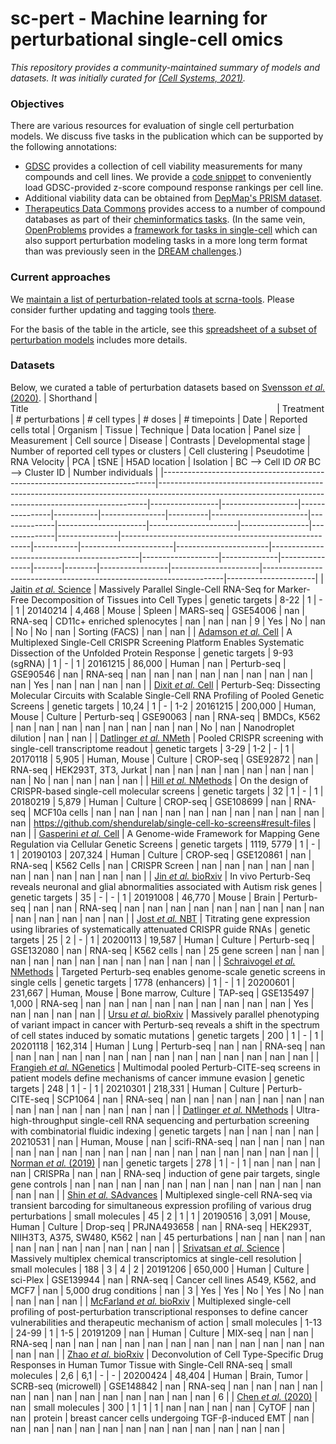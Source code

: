 # sc-pert - Machine learning for perturbational single-cell omics

*This repository provides a community-maintained summary of models and datasets. It was initially curated for [(Cell Systems, 2021)](https://doi.org/10.1016/j.cels.2021.05.016).*

### Objectives

There are various resources for evaluation of single cell perturbation models. We discuss five tasks in the publication which can be supported by the following annotations:

- [GDSC](https://www.cancerrxgene.org/downloads/bulk_download) provides a collection of cell viability measurements for many compounds and cell lines. We provide a [code snippet](https://github.com/theislab/sc-pert/blob/main/resources.py#L4) to conveniently load GDSC-provided z-score compound response rankings per cell line.
- Additional viability data can be obtained from [DepMap's PRISM dataset](https://depmap.org/portal/download/).
- [Therapeutics Data Commons](https://github.com/mims-harvard/TDC) provides access to a number of compound databases as part of their [cheminformatics tasks](https://tdcommons.ai/benchmark/overview/). (In the same vein, [OpenProblems](https://openproblems.bio/) provides a [framework for tasks in single-cell](https://github.com/openproblems-bio/openproblems/tree/main/openproblems/tasks) which can also support perturbation modeling tasks in a more long term format than was previously seen in the [DREAM challenges](https://dreamchallenges.org/dream-7-nci-dream-drug-sensitivity-and-drug-synergy-challenge/).)

### Current approaches

We [maintain a list of perturbation-related tools at scrna-tools](https://www.scrna-tools.org/tools?sort=name&cats=Perturbations). Please consider further updating and tagging tools [there](https://github.com/scRNA-tools/scRNA-tools).

For the basis of the table in the article, see this [spreadsheet of a subset of perturbation models](https://docs.google.com/spreadsheets/d/1nqNg0DW1-Om7WtvRS20q-6b28usVRv5czOcxgj83Sgg/) includes more details.

### Datasets

Below, we curated a table of perturbation datasets based on [Svensson *et al.* (2020)](https://doi.org/10.1093/database/baaa073).
| Shorthand                                                                  | Title&nbsp;&nbsp;&nbsp;&nbsp;&nbsp;&nbsp;&nbsp;&nbsp;&nbsp;&nbsp;&nbsp;&nbsp;&nbsp;&nbsp;&nbsp;&nbsp;&nbsp;&nbsp;&nbsp;&nbsp;&nbsp;&nbsp;&nbsp;&nbsp;&nbsp;&nbsp;&nbsp;&nbsp;&nbsp;&nbsp;&nbsp;&nbsp;&nbsp;&nbsp;&nbsp;&nbsp;&nbsp;&nbsp;&nbsp;&nbsp;&nbsp;&nbsp;&nbsp;&nbsp;&nbsp;&nbsp;&nbsp;&nbsp;&nbsp;&nbsp;&nbsp;&nbsp;&nbsp;&nbsp;&nbsp;&nbsp;&nbsp;&nbsp;&nbsp;&nbsp;&nbsp;&nbsp;&nbsp;&nbsp;&nbsp;&nbsp;&nbsp;&nbsp;&nbsp;&nbsp;&nbsp;&nbsp;&nbsp;&nbsp;&nbsp;&nbsp;&nbsp;&nbsp;&nbsp;&nbsp;&nbsp;&nbsp;&nbsp;&nbsp;&nbsp;&nbsp;&nbsp;&nbsp;&nbsp;&nbsp;&nbsp;&nbsp;&nbsp;&nbsp;&nbsp;&nbsp;&nbsp;&nbsp;&nbsp;&nbsp;                                                                                                                                                   | Treatment       | # perturbations   | # cell types   | # doses   | # timepoints   |     Date | Reported cells total   | Organism     | Tissue               | Technique            | Data location   | Panel size   | Measurement   | Cell source                                           |   Disease | Contrasts             |   Developmental stage |   Number of reported cell types or clusters | Cell clustering   | Pseudotime   | RNA Velocity   | PCA   | tSNE   |   H5AD location | Isolation            | BC --> Cell ID _OR_ BC --> Cluster ID                              |   Number individuals |
|----------------------------------------------------------------------------|---------------------------------------------------------------------------------------------------------------------------------------------------------|-----------------|-------------------|----------------|-----------|----------------|----------|------------------------|--------------|----------------------|----------------------|-----------------|--------------|---------------|-------------------------------------------------------|-----------|-----------------------|-----------------------|---------------------------------------------|-------------------|--------------|----------------|-------|--------|-----------------|----------------------|--------------------------------------------------------------------|----------------------|
| [Jaitin *et al.* Science](https://doi.org/10.1126/science.1247651)         | Massively Parallel Single-Cell RNA-Seq for Marker-Free Decomposition of Tissues into Cell Types                                                         | genetic targets | 8-22              | 1              | -         | 1              | 20140214 | 4,468                  | Mouse        | Spleen               | MARS-seq             | GSE54006        | nan          | RNA-seq       | CD11c+ enriched splenocytes                           |       nan | nan                   |                   nan |                                           9 | Yes               | No           | nan            | No    | No     |             nan | Sorting (FACS)       | nan                                                                |                  nan |
| [Adamson *et al.* Cell](https://doi.org/10.1016/j.cell.2016.11.048)        | A Multiplexed Single-Cell CRISPR Screening Platform Enables Systematic Dissection of the Unfolded Protein Response                                      | genetic targets | 9-93 (sgRNA)      | 1              | -         | 1              | 20161215 | 86,000                 | Human        | nan                  | Perturb-seq          | GSE90546        | nan          | RNA-seq       | nan                                                   |       nan | nan                   |                   nan |                                         nan | nan               | nan          | nan            | nan   | Yes    |             nan | nan                  | nan                                                                |                  nan |
| [Dixit *et al.* Cell](https://doi.org/10.1016/j.cell.2016.11.038)          | Perturb-Seq: Dissecting Molecular Circuits with Scalable Single-Cell RNA Profiling of Pooled Genetic Screens                                            | genetic targets | 10,24             | 1              | -         | 1-2            | 20161215 | 200,000                | Human, Mouse | Culture              | Perturb-seq          | GSE90063        | nan          | RNA-seq       | BMDCs, K562                                           |       nan | nan                   |                   nan |                                         nan | nan               | nan          | nan            | nan   | No     |             nan | Nanodroplet dilution | nan                                                                |                  nan |
| [Datlinger *et al.* NMeth](https://doi.org/10.1038/nmeth.4177)             | Pooled CRISPR screening with single-cell transcriptome readout                                                                                          | genetic targets | 3-29              | 1-2            | -         | 1              | 20170118 | 5,905                  | Human, Mouse | Culture              | CROP-seq             | GSE92872        | nan          | RNA-seq       | HEK293T, 3T3, Jurkat                                  |       nan | nan                   |                   nan |                                         nan | nan               | nan          | nan            | nan   | No     |             nan | nan                  | nan                                                                |                  nan |
| [Hill *et al.* NMethods](https://doi.org/10.1038/nmeth.4604)               | On the design of CRISPR-based single-cell molecular screens                                                                                             | genetic targets | 32                | 1              | -         | 1              | 20180219 | 5,879                  | Human        | Culture              | CROP-seq             | GSE108699       | nan          | RNA-seq       | MCF10a cells                                          |       nan | nan                   |                   nan |                                         nan | nan               | nan          | nan            | nan   | nan    |             nan | nan                  | https://github.com/shendurelab/single-cell-ko-screens#result-files |                  nan |
| [Gasperini *et al.* Cell](https://doi.org/10.1016/j.cell.2018.11.029)      | A Genome-wide Framework for Mapping Gene Regulation via Cellular Genetic Screens                                                                        | genetic targets | 1119, 5779        | 1              | -         | 1              | 20190103 | 207,324                | Human        | Culture              | CROP-seq             | GSE120861       | nan          | RNA-seq       | K562 Cells                                            |       nan | CRISPR Screen         |                   nan |                                         nan | nan               | nan          | nan            | nan   | nan    |             nan | nan                  | nan                                                                |                  nan |
| [Jin *et al.* bioRxiv](https://doi.org/10.1101/791525)                     | In vivo Perturb-Seq reveals neuronal and glial abnormalities associated with Autism risk genes                                                          | genetic targets | 35                | -              | -         | 1              | 20191008 | 46,770                 | Mouse        | Brain                | Perturb-seq          | nan             | nan          | RNA-seq       | nan                                                   |       nan | nan                   |                   nan |                                         nan | nan               | nan          | nan            | nan   | nan    |             nan | nan                  | nan                                                                |                  nan |
| [Jost *et al.* NBT](https://doi.org/10.1038/s41587-019-0387-5)             | Titrating gene expression using libraries of systematically attenuated CRISPR guide RNAs                                                                | genetic targets | 25                | 2              | -         | 1              | 20200113 | 19,587                 | Human        | Culture              | Perturb-seq          | GSE132080       | nan          | RNA-seq       | K562 cells                                            |       nan | 25 gene screen        |                   nan |                                         nan | nan               | nan          | nan            | nan   | nan    |             nan | nan                  | nan                                                                |                  nan |
| [Schraivogel *et al.* NMethods](https://doi.org/10.1038/s41592-020-0837-5) | Targeted Perturb-seq enables genome-scale genetic screens in single cells                                                                               | genetic targets | 1778 (enhancers)  | 1              | -         | 1              | 20200601 | 231,667                | Human, Mouse | Bone marrow, Culture | TAP-seq              | GSE135497       | 1,000        | RNA-seq       | nan                                                   |       nan | nan                   |                   nan |                                         nan | nan               | nan          | nan            | nan   | Yes    |             nan | nan                  | nan                                                                |                  nan |
| [Ursu *et al.* bioRxiv](https://doi.org/10.1101/2020.11.16.383307)         | Massively parallel phenotyping of variant impact in cancer with Perturb-seq reveals a shift in the spectrum of cell states induced by somatic mutations | genetic targets | 200               | 1              | -         | 1              | 20201118 | 162,314                | Human        | Lung                 | Perturb-seq          | nan             | nan          | RNA-seq       | nan                                                   |       nan | nan                   |                   nan |                                         nan | nan               | nan          | nan            | nan   | nan    |             nan | nan                  | nan                                                                |                  nan |
| [Frangieh *et al.* NGenetics](https://doi.org/10.1038/s41588-021-00779-1)  | Multimodal pooled Perturb-CITE-seq screens in patient models define mechanisms of cancer immune evasion                                                 | genetic targets | 248               | 1              | -         | 1              | 20210301 | 218,331                | Human        | Culture              | Perturb-CITE-seq     | SCP1064         | nan          | RNA-seq       | nan                                                   |       nan | nan                   |                   nan |                                         nan | nan               | nan          | nan            | nan   | nan    |             nan | nan                  | nan                                                                |                  nan |
| [Datlinger *et al.* NMethods](https://doi.org/10.1038/s41592-021-01153-z)  | Ultra-high-throughput single-cell RNA sequencing and perturbation screening with combinatorial fluidic indexing                                         | genetic targets | nan               | nan            | nan       | nan            | 20210531 | nan                    | Human, Mouse | nan                  | scifi-RNA-seq        | nan             | nan          | nan           | nan                                                   |       nan | nan                   |                   nan |                                         nan | nan               | nan          | nan            | nan   | nan    |             nan | nan                  | nan                                                                |                  nan |
| [Norman *et al.* (2019)](https://doi.org/10.1126/science.aax4438)          | nan                                                                                                                                                     | genetic targets | 278               | 1              | -         | 1              |      nan | nan                    | nan          | nan                  | CRISPRa              | nan             | nan          | RNA-seq       | induction of gene pair targets, single gene controls  |       nan | nan                   |                   nan |                                         nan | nan               | nan          | nan            | nan   | nan    |             nan | nan                  | nan                                                                |                  nan |
| [Shin *et al.* SAdvances](https://doi.org/10.1126/sciadv.aav2249)          | Multiplexed single-cell RNA-seq via transient barcoding for simultaneous expression profiling of various drug perturbations                             | small molecules | 45                | 2              | 1         | 1              | 20190516 | 3,091                  | Mouse, Human | Culture              | Drop-seq             | PRJNA493658     | nan          | RNA-seq       | HEK293T, NIIH3T3, A375, SW480, K562                   |       nan | 45 perturbations      |                   nan |                                         nan | nan               | nan          | nan            | nan   | nan    |             nan | nan                  | nan                                                                |                  nan |
| [Srivatsan *et al.* Science](https://doi.org/10.1126/science.aax6234)      | Massively multiplex chemical transcriptomics at single-cell resolution                                                                                  | small molecules | 188               | 3              | 4         | 2              | 20191206 | 650,000                | Human        | Culture              | sci-Plex             | GSE139944       | nan          | RNA-seq       | Cancer cell lines A549, K562, and MCF7                |       nan | 5,000 drug conditions |                   nan |                                           3 | Yes               | Yes          | No             | Yes   | No     |             nan | nan                  | nan                                                                |                  nan |
| [McFarland *et al.* bioRxiv](https://doi.org/10.1101/868752)               | Multiplexed single-cell profiling of post-perturbation transcriptional responses to define cancer vulnerabilities and therapeutic mechanism of action   | small molecules | 1-13              | 24-99          | 1         | 1-5            | 20191209 | nan                    | Human        | Culture              | MIX-seq              | nan             | nan          | RNA-seq       | nan                                                   |       nan | nan                   |                   nan |                                         nan | nan               | nan          | nan            | nan   | nan    |             nan | nan                  | nan                                                                |                  nan |
| [Zhao *et al.* bioRxiv](https://doi.org/10.1101/2020.04.22.056341)         | Deconvolution of Cell Type-Specific Drug Responses in Human Tumor Tissue with Single-Cell RNA-seq                                                       | small molecules | 2,6               | 6,1            | -         | -              | 20200424 | 48,404                 | Human        | Brain, Tumor         | SCRB-seq (microwell) | GSE148842       | nan          | RNA-seq       | nan                                                   |       nan | nan                   |                   nan |                                         nan | nan               | nan          | nan            | nan   | nan    |             nan | nan                  | nan                                                                |                    6 |
| [Chen *et al.* (2020)](https://doi.org/10.1038/s41592-019-0689-z)          | nan                                                                                                                                                     | small molecules | 300               | 1              | 1         | 1              |      nan | nan                    | nan          | nan                  | CyTOF                | nan             | nan          | protein       | breast  cancer  cells  undergoing  TGF-β-induced  EMT |       nan | nan                   |                   nan |                                         nan | nan               | nan          | nan            | nan   | nan    |             nan | nan                  | nan                                                                |                  nan |